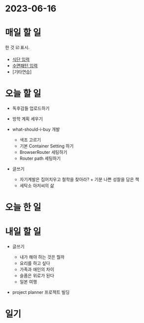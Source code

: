 # 2023-06-16

# 매일 할 일 
한 것  ☑️ 표시. 
* [식단 입력 ](../../projects/routine/meals/2023-04)
* [수면패턴 입력 ](../../projects/routine/sleeping-pattern/2023-04)
* [기타연습] 

# 오늘 할 일

* 독후감들 업로드하기

* 방학 계획 세우기
* what-should-i-buy 개발
    * 색조 고르기
    * 기본 Container Setting 하기
    * BrowserRouter 세팅하기
    * Router path 세팅하기
* 글쓰기
    * 자기계발은 집어치우고 철학을 찾아라? + 기분 나쁜 성찰을 담은 책
    * 세탁소 아저씨의 삶

# 오늘 한 일


# 내일 할 일

* 글쓰기
    * 내가 해야 하는 것은 뭘까
    * 요리를 하고 싶다 
    * 가족과 애인의 차이
    * 슬픔은 위로가 된다
    * 일본 여행

* project planner 프로젝트 빌딩

# 일기